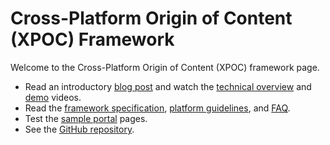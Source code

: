# Cross-Platform Origin of Content (XPOC) Framework

Welcome to the Cross-Platform Origin of Content (XPOC) framework page.

* Read an introductory [blog post](https://christianpaquin.github.io/2023-09-08-xpoc-framework.html) and watch the [technical overview](https://www.youtube.com/watch?v=G9OGrOpNif8) and [demo](https://www.youtube.com/watch?v=PNn_ex_J-YA) videos. 
* Read the [framework specification](./xpoc-specification.md), [platform guidelines](./platforms.md), and [FAQ](./FAQ.md).
* Test the [sample portal](./sample-portal/index.html) pages.
* See the [GitHub repository](https://github.com/microsoft/xpoc-framework).
